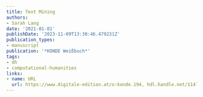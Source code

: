 ```yaml
---
title: Text Mining
authors:
- Sarah Lang
date: '2021-01-01'
publishDate: '2023-11-09T13:30:46.479231Z'
publication_types:
- manuscript
publication: '*KONDE Weißbuch*'
tags:
- dh
- computational-humanities
links:
- name: URL
  url: https://www.digitale-edition.at/o:konde.194, hdl.handle.net/11471/562.50
---
```

